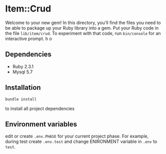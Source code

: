 # Item::Crud

Welcome to your new gem! In this directory, you'll find the files you need to be able to package up your Ruby library into a gem. Put your Ruby code in the file `lib/item/crud`. To experiment with that code, run `bin/console` for an interactive prompt.
h o
## Dependencies

* Ruby 2.3.1
* Mysql 5.7

## Installation
	bundle install
to install all project dependencies

## Environment variables
edit or create `.env.PHASE` for your current project phase.
For example, during test create
`.env.test` and change ENIRONMENT variable in `.env` to `test`.